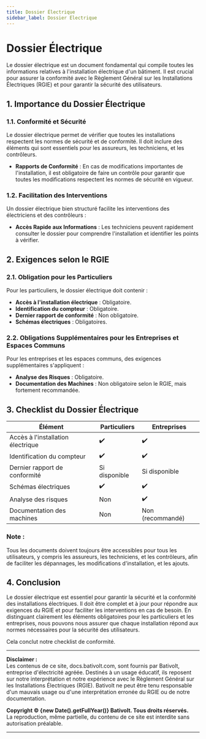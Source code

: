 ```yaml
---
title: Dossier Électrique
sidebar_label: Dossier Électrique
---
```


# Dossier Électrique

Le dossier électrique est un document fondamental qui compile toutes les informations relatives à l'installation électrique d'un bâtiment. Il est crucial pour assurer la conformité avec le Règlement Général sur les Installations Électriques (RGIE) et pour garantir la sécurité des utilisateurs.

## 1. Importance du Dossier Électrique

### 1.1. Conformité et Sécurité
Le dossier électrique permet de vérifier que toutes les installations respectent les normes de sécurité et de conformité. Il doit inclure des éléments qui sont essentiels pour les assureurs, les techniciens, et les contrôleurs.

- **Rapports de Conformité** : En cas de modifications importantes de l'installation, il est obligatoire de faire un contrôle pour garantir que toutes les modifications respectent les normes de sécurité en vigueur.

### 1.2. Facilitation des Interventions
Un dossier électrique bien structuré facilite les interventions des électriciens et des contrôleurs :

- **Accès Rapide aux Informations** : Les techniciens peuvent rapidement consulter le dossier pour comprendre l'installation et identifier les points à vérifier.

## 2. Exigences selon le RGIE

### 2.1. Obligation pour les Particuliers
Pour les particuliers, le dossier électrique doit contenir :

- **Accès à l'installation électrique** : Obligatoire.
- **Identification du compteur** : Obligatoire.
- **Dernier rapport de conformité** : Non obligatoire.
- **Schémas électriques** : Obligatoires.

### 2.2. Obligations Supplémentaires pour les Entreprises et Espaces Communs
Pour les entreprises et les espaces communs, des exigences supplémentaires s'appliquent :

- **Analyse des Risques** : Obligatoire.
- **Documentation des Machines** : Non obligatoire selon le RGIE, mais fortement recommandée.

## 3. Checklist du Dossier Électrique

| Élément                                   | Particuliers    | Entreprises       |
|-------------------------------------------|-----------------|-------------------|
| Accès à l'installation électrique          | ✔️              | ✔️                |
| Identification du compteur                 | ✔️              | ✔️                |
| Dernier rapport de conformité              | Si disponible             | Si disponible               |
| Schémas électriques                        | ✔️              | ✔️                |
| Analyse des risques                        | Non             | ✔️                |
| Documentation des machines                 | Non             | Non (recommandé)  |

### Note :
Tous les documents doivent toujours être accessibles pour tous les utilisateurs, y compris les assureurs, les techniciens, et les contrôleurs, afin de faciliter les dépannages, les modifications d'installation, et les ajouts.

## 4. Conclusion

Le dossier électrique est essentiel pour garantir la sécurité et la conformité des installations électriques. Il doit être complet et à jour pour répondre aux exigences du RGIE et pour faciliter les interventions en cas de besoin. En distinguant clairement les éléments obligatoires pour les particuliers et les entreprises, nous pouvons nous assurer que chaque installation répond aux normes nécessaires pour la sécurité des utilisateurs.

Cela conclut notre checklist de conformité.

---

**Disclaimer :**  
Les contenus de ce site, docs.bativolt.com, sont fournis par Bativolt, entreprise d'électricité agréée. Destinés à un usage éducatif, ils reposent sur notre interprétation et notre expérience avec le Règlement Général sur les Installations Électriques (RGIE). Bativolt ne peut être tenu responsable d'un mauvais usage ou d'une interprétation erronée du RGIE ou de notre documentation.

**Copyright © {new Date().getFullYear()} Bativolt. Tous droits réservés.**  
La reproduction, même partielle, du contenu de ce site est interdite sans autorisation préalable.

---
